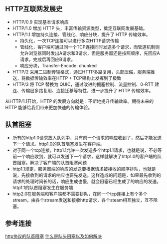## HTTP互联网发展史
- HTTP/0.9 实现基本请求响应  
- HTTP/1.0 增加 HTTP 头，丰富传输资源类型，奠定互联网发展基础。
- HTTP/1.1 增加持久连接、管线化、响应分块，提升了 HTTP 传输效率。
  - 持久化，一次TCP连接可以进行多次HTTP请求传输
  - 管线化，客户端可通过同一个TCP连接同时发送多个请求，而管道机制则允许浏览器同时发出A请求和B请求，但是服务器还是按照顺序，先回应A请求，完成后再回应B请求。
  - 响应分块，Transfer-Encode: chunked 
- HTTP/2 采用二进制传输格式，通过HTTP多路复用，头部压缩，服务端推送，将数据传输效率在HTTP + TCP架构上发挥到了极致
- HTTP/3 将 TCP 替换为 QUIC，通过改进的拥塞控制、流量控制、0-RTT 建连、传输层多路复用、连接迁移等特性，进一步提升了 HTTP 传输效率。

从HTTP/1.1开始，HTTP 的发展方向就是：不断地提升传输效率。期待未来的 HTTP 能够给我们带来更加快速的传输体验。

## 队首阻塞
- 所有的http1.0请求放入队列中，只有前一个请求的响应收到了，然后才能发送下一个请求。http1.0的队首阻塞发生在客户端。
- 对于同一个tcp连接，http1.1允许一次发送多个http1.1请求，也就是说，不必等前一个响应收到，就可以发送下一个请求，这样就解决了http1.0的客户端的队首阻塞。解决了客户端的队首阻塞问题
- http1.1规定，服务器端的响应的发送要根据请求被接收的顺序排队，也就是说，先接收到的请求的响应也要先发送。这样造成的问题是，如果最先收到的请求的处理时间长的话，响应生成也慢，就会阻塞已经生成了的响应的发送。http1.1的队首阻塞发生在服务端
- http2.0在服务端和客户端都不需要排队，在同一个tcp连接上有个多个stream，由各个stream发送和接收http请求，各个steam相互独立，互不阻塞。

## 参考连接
[http协议的队首阻塞](https://www.cnblogs.com/hustdc/p/8487366.html)
[什么是队头阻塞以及如何解决](https://juejin.cn/post/6844903853985366023)